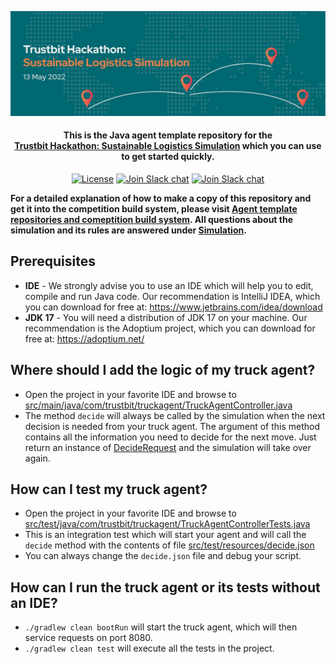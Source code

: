 <p align="center">
  <a href="https://www.bitmovin.com">
    <img alt="Trustbit Hackathon: Sustainable Logistics Simulation" src="images/header.jpeg" >
  </a>

  <h4 align="center">This is the <b>Java</b> agent template repository for the <br><a href="https://trustbit.tech/hackathon" target="_blank">Trustbit Hackathon: Sustainable Logistics Simulation</a> which you can use to get started quickly.</h4>

  <p align="center">
    <a href="LICENSE"><img src="https://img.shields.io/badge/License-MIT-yellow.svg" alt="License"></img></a>
        <a href="https://trustbit.tech"><img src="https://img.shields.io/badge/Organizer-Trustbit-%23006871" alt="Join Slack chat"></img></a>
    <a href="https://join.slack.com/t/trustbitsusta-vl26615/shared_invite/zt-17i36qlc1-h6L0GsJov2gPLLSYFaqNmw"><img src="https://img.shields.io/badge/Slack-join%20chat-green" alt="Join Slack chat"></img></a>
  </p>
</p>

**For a detailed explanation of how to make a copy of this repository and get it into the competition build system, please visit [Agent template repositories and comeptition build system](https://github.com/trustbit/logistic-hackathon-public#3-create-a-new-ssh-key-for-the-competition-build-system). All questions about the simulation and its rules are answered under [Simulation](https://github.com/trustbit/logistic-hackathon-public#simulation).**

## Prerequisites
- **IDE** - We strongly advise you to use an IDE which will help you to edit, compile and run Java code. Our recommendation is IntelliJ IDEA, which you can download for free at: https://www.jetbrains.com/idea/download
- **JDK 17** - You will need a distribution of JDK 17 on your machine. Our recommendation is the Adoptium project, which you can download for free at: https://adoptium.net/

## Where should I add the logic of my truck agent?
- Open the project in your favorite IDE and browse to [src/main/java/com/trustbit/truckagent/TruckAgentController.java](src/main/java/com/trustbit/truckagent/TruckAgentController.java)
- The method `decide` will always be called by the simulation when the next decision is needed from your truck agent. The argument of this method contains all the information you need to decide for the next move. Just return an instance of [DecideRequest](src/main/java/com/trustbit/truckagent/model/DecideRequest.java) and the simulation will take over again.

## How can I test my truck agent?
- Open the project in your favorite IDE and browse to [src/test/java/com/trustbit/truckagent/TruckAgentControllerTests.java](src/test/java/com/trustbit/truckagent/TruckAgentControllerTests.java)
- This is an integration test which will start your agent and will call the `decide` method with the contents of file [src/test/resources/decide.json](src/test/resources/decide.json)
- You can always change the `decide.json` file and debug your script.

## How can I run the truck agent or its tests without an IDE?
- `./gradlew clean bootRun` will start the truck agent, which will then service requests on port 8080.
- `./gradlew clean test` will execute all the tests in the project.
